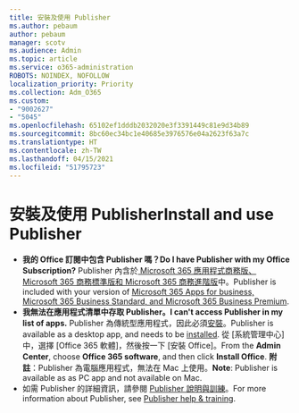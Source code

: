 ```yaml
---
title: 安裝及使用 Publisher
ms.author: pebaum
author: pebaum
manager: scotv
ms.audience: Admin
ms.topic: article
ms.service: o365-administration
ROBOTS: NOINDEX, NOFOLLOW
localization_priority: Priority
ms.collection: Adm_O365
ms.custom:
- "9002627"
- "5045"
ms.openlocfilehash: 65102ef1dddb2032020e3f3391449c81e9d34b89
ms.sourcegitcommit: 8bc60ec34bc1e40685e3976576e04a2623f63a7c
ms.translationtype: HT
ms.contentlocale: zh-TW
ms.lasthandoff: 04/15/2021
ms.locfileid: "51795723"
---
```

# <a name="install-and-use-publisher"></a><span data-ttu-id="6f21f-102">安裝及使用 Publisher</span><span class="sxs-lookup"><span data-stu-id="6f21f-102">Install and use Publisher</span></span>

- <span data-ttu-id="6f21f-103">**我的 Office 訂閱中包含 Publisher 嗎？**</span><span class="sxs-lookup"><span data-stu-id="6f21f-103">**Do I have Publisher with my Office Subscription?**</span></span> <span data-ttu-id="6f21f-104">Publisher 內含於[ Microsoft 365 應用程式商務版、Microsoft 365 商務標準版和 Microsoft 365 商務進階版](https://products.office.com/compare-all-microsoft-office-products?activetab=tab:primaryr2)中。</span><span class="sxs-lookup"><span data-stu-id="6f21f-104">Publisher is included with your version of [Microsoft 365 Apps for business, Microsoft 365 Business Standard, and Microsoft 365 Business Premium](https://products.office.com/compare-all-microsoft-office-products?activetab=tab:primaryr2).</span></span>
- <span data-ttu-id="6f21f-105">**我無法在應用程式清單中存取 Publisher。**</span><span class="sxs-lookup"><span data-stu-id="6f21f-105">**I can't access Publisher in my list of apps.**</span></span>  <span data-ttu-id="6f21f-106">Publisher 為傳統型應用程式，因此必須[安裝](https://support.office.com/article/Install-Office-apps-from-Office-365-dcf2d841-dac7-455b-9a77-fc8f7ee92702)。</span><span class="sxs-lookup"><span data-stu-id="6f21f-106">Publisher is available as a desktop app, and needs to be [installed](https://support.office.com/article/Install-Office-apps-from-Office-365-dcf2d841-dac7-455b-9a77-fc8f7ee92702).</span></span> <span data-ttu-id="6f21f-107">從 [系統管理中心] 中，選擇 [Office 365 軟體]，然後按一下 [安裝 Office]。</span><span class="sxs-lookup"><span data-stu-id="6f21f-107">From the **Admin Center**, choose **Office 365 software**, and then click **Install Office**.</span></span> <span data-ttu-id="6f21f-108">**附註**：Publisher 為電腦應用程式，無法在 Mac 上使用。</span><span class="sxs-lookup"><span data-stu-id="6f21f-108">**Note**: Publisher is available as as PC app and not available on Mac.</span></span>
- <span data-ttu-id="6f21f-109">如需 Publisher 的詳細資訊，請參閱 [Publisher 說明與訓練](https://support.office.com/publisher)。</span><span class="sxs-lookup"><span data-stu-id="6f21f-109">For more information about Publisher, see [Publisher help & training](https://support.office.com/publisher).</span></span>
